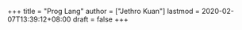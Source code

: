 +++
title = "Prog Lang"
author = ["Jethro Kuan"]
lastmod = 2020-02-07T13:39:12+08:00
draft = false
+++
